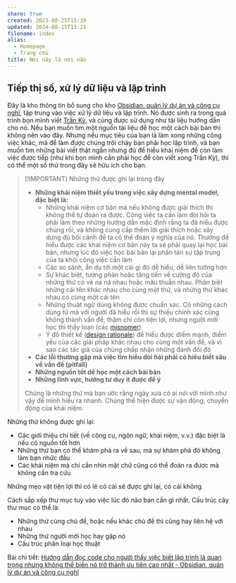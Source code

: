 ```yaml
---
share: true
created: 2023-08-25T15:39
updated: 2024-08-15T13:21
filename: index
alias:
  - Homepage
  - Trang chủ
title: Nơi này là nơi nào
---
```

## Tiếp thị số, xử lý dữ liệu và lập trình
Đây là kho thông tin bổ sung cho kho [Obsidian, quản lý dự án và công cụ nghĩ](https://obsidian.quảcầu.cc/?utm_source=Vault+C+Tiếp+thị+số%2C+xử+lý+dữ+liệu+và+lập+trình+(Trang+chủ)&utm_medium=Vault&utm_campaign=&utm_content=&utm_term=), tập trung vào việc xử lý dữ liệu và lập trình. Nó được sinh ra trong quá trình bọn mình viết [Trấn Kỳ](https://tranky.deno.dev/?utm_source=Vault+C+Tiếp+thị+số%2C+xử+lý+dữ+liệu+và+lập+trình+(Trang+chủ)&utm_medium=Vault&utm_campaign=&utm_content=&utm_term=), và cũng được sử dụng như tài liệu hướng dẫn cho nó. Nếu bạn muốn tìm một nguồn tài liệu để học một cách bài bản thì không nên vào đây. Nhưng nếu mục tiêu của bạn là làm xong những công việc khác, mà để làm được chúng trôi chảy bạn phải học lập trình, và bạn muốn tìm những bài viết thật ngắn nhưng đủ để hiểu khái niệm để còn làm việc được tiếp (như khi bọn mình cần phải học để còn viết xong Trấn Kỳ), thì có thể một số thứ trong đây sẽ hữu ích cho bạn.

> [!IMPORTANT] Những thứ được ghi lại trong đây
> - **Những khái niệm thiết yếu trong việc xây dựng mental model, đặc biệt là:**
>     - Những khái niệm cơ bản mà nếu không được giải thích thì không thể tự đoán ra được. Công việc ta cần làm đòi hỏi ta phải làm theo những hướng dẫn mặc định rằng ta đã hiểu được chúng rồi, và không cung cấp thêm lời giải thích hoặc xây dựng đủ bối cảnh để ta có thể đoán ý nghĩa của nó. Thường để hiểu được các khái niệm cơ bản này ta sẽ phải quay lại học bài bản, nhưng lúc đó việc học bài bản lại phân tán sự tập trung của ta khỏi công việc cần làm
>     - Các so sánh, ẩn dụ tới một cái gì đó dễ hiểu, dễ liên tưởng hơn
>     - Sự khác biệt, tương phản hoặc tăng tiến về cường độ của những thứ có vẻ na ná nhau hoặc mâu thuẫn nhau. Phân biệt những cái tên khác nhau cho cùng một thứ, và những thứ khác nhau có cùng một cái tên
>     - Những thuật ngữ dùng không được chuẩn xác. Có những cách dùng từ mà với người đã hiểu rồi thì sự thiếu chính xác cũng không thành vấn đề, thậm chí còn tiện lợi, nhưng người mới học thì thấy loạn (các [misnomer](https://en.wikipedia.org/wiki/Misnomer))
>     - Ý đồ thiết kế ([design rationale](https://en.wikipedia.org/wiki/Design_rationale "Design rationale - Wikipedia")) để hiểu được điểm mạnh, điểm yếu của các giải pháp khác nhau cho cùng một vấn đề, và vì sao các tác giả của chúng chấp nhận những đánh đổi đó
> - **Các lỗi thường gặp mà việc tìm hiểu đòi hỏi phải có hiểu biết sâu về vấn đề (pitfall)**
> - **Những nguồn tốt dể học một cách bài bản**
> - **Những lĩnh vực, hướng tư duy ít được để ý**
> 
> Chúng là những thứ mà bạn ước rằng ngày xưa có ai nói với mình như vậy để mình hiểu ra nhanh. Chúng thể hiện được sự vận động, chuyển động của khái niệm.

Những thứ không được ghi lại:
- Các giới thiệu chi tiết (về công cụ, ngôn ngữ, khái niệm, v.v.) đặc biệt là nếu có nguồn tốt hơn
- Những thứ bạn có thể khám phá ra về sau, mà sự khám phá đó không làm bạn nhức đầu
- Các khái niệm mà chỉ cần nhìn mặt chữ cũng có thể đoán ra được mà không cần tra cứu

Những mẹo vặt tiện lợi thì có lẽ có cái sẽ được ghi lại, có cái không.

Cách sắp xếp thư mục tuỳ vào việc lúc đó não bạn cần gì nhất. Cấu trúc cây thư mục có thể là:
- Những thứ cùng chủ đề, hoặc nếu khác chủ đề thì cũng hay liên hệ với nhau
- Những thứ người mới học hay gặp nó
- Cấu trúc phân loại học thuật 

Bài chi tiết: [Hướng dẫn đọc code cho người thấy việc biết lập trình là quan trọng nhưng không thể biến nó trở thành ưu tiên cao nhất - Obsidian, quản lý dự án và công cụ nghĩ](https://obsidian.quảcầu.cc/📐%20Dự%20án/Các%20buổi%20đáp%20ứng%20nhu%20cầu%20học%20cách%20sử%20dụng%20công%20cụ%20và%20tư%20duy%20lập%20trình%20cho%20nhu%20cầu%20công%20việc/9%20Blog/Theo%20kỹ%20thuật/Hướng%20dẫn%20đọc%20code%20cho%20người%20thấy%20việc%20biết%20lập%20trình%20là%20quan%20trọng%20nhưng%20không%20thể%20biến%20nó%20trở%20thành%20ưu%20tiên%20cao%20nhất?utm_source=Vault+C+Tiếp+thị+số%2C+xử+lý+dữ+liệu+và+lập+trình+(Trang+chủ)&utm_medium=Vault&utm_campaign=C1+Các+buổi+đáp+ứng+nhu+cầu+học+cách+sử+dụng+công+cụ+và+tư+duy+lập+trình+cho+nhu+cầu+công+việc&utm_content=&utm_term=)
